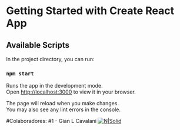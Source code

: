 # Getting Started with Create React App

## Available Scripts

In the project directory, you can run:

### `npm start`

Runs the app in the development mode.\
Open [http://localhost:3000](http://localhost:3000) to view it in your browser.

The page will reload when you make changes.\
You may also see any lint errors in the console.

#Colaboradores:
#1 - Gian L Cavalani
[![N|Solid](https://encrypted-tbn0.gstatic.com/images?q=tbn:ANd9GcTcsMAvnFlG7IZgYyxurkBY67137ZFRUmv7EUq-yRu8V-xbwGHXVbgDYAD9yHO0RUedyYs&usqp=CAU)](https://github.com/GianLCavalini)
